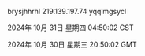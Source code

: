 brysjhhrhl 219.139.197.74 yqqlmgsycl

2024年 10月 31日 星期四 04:50:02 CST

2024年 10月 30日 星期三 20:50:02 GMT
